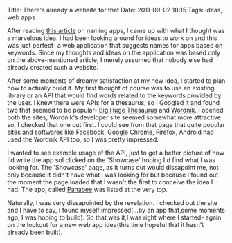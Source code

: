 Title: There's already a website for that
Date: 2011-09-02 18:15
Tags: ideas, web apps

After reading [this article][1] on naming apps, I came up with what I thought was a marvelous idea. I had been looking around for ideas to work on and this was just perfect- a web application that suggests names for apps based on keywords. Since my thoughts and ideas on the application was based only on the above-mentioned article, I merely assumed that nobody else had already created such a website. 

After some moments of dreamy satisfaction at my new idea, I started to plan how to actually build it. My first thought of course was to use an existing library or an API that would find words related to the keywords provided by the user. I knew there were APIs for a thesaurus, so I Googled it and found two that seemed to be popular- [Big Huge Thesaurus][2] and [Wordnik][3]. I opened both the sites, Wordnik's developer site seemed somewhat more attractive so, I checked that one out first. I could see from that page that quite popular sites and softwares like Facebook, Google Chrome, Firefox, Android had used the Wordnik API too, so I was pretty impressed. 

I wanted to see example usage of the API, just to get a better picture of how I'd write the app soI clicked on the 'Showcase' hoping I'd find what I was looking for. The 'Showcase' page, as it turns out would dissapoint me, not only because it didn't have what I was looking for but because I found out the moment the page loaded that I wasn't the first to conceive the idea I had. The app, called [Panabee][4] was listed at the very top. 

Naturally, I was very dissapointed by the revelation. I checked out the site and I have to say, I found myself impressed(...by an app that,some moments ago, I was hoping to build). So that was it,I was right where I started- again on the lookout for a new web app idea(this time hopeful that it hasn't already been built).    

[1]: http://blog.zachwaugh.com/post/9666969587/how-i-name-my-apps
[2]: http://words.bighugelabs.com/api.php
[3]: http://developer.wordnik.com/
[4]: http://panabee.com/


